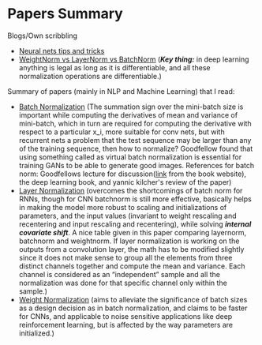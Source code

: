 # Papers Summary
Blogs/Own scribbling
* [Neural nets tips and tricks](https://github.com/manas1iitr/PapersSummary/blob/master/NeuralNetsTipsAndTricks)
* [WeightNorm vs LayerNorm vs BatchNorm](https://mlexplained.com/2018/01/13/weight-normalization-and-layer-normalization-explained-normalization-in-deep-learning-part-2/) (***Key thing:*** in deep learning anything is legal as long as it is differentiable, and all these normalization operations are differentiable.)

Summary of papers (mainly in NLP and Machine Learning) that I read:

* [Batch Normalization](https://github.com/manas1iitr/PapersSummary/blob/master/BatchNorm.pdf) (The summation sign over the mini-batch size is important while computing the derivatives of mean and variance of mini-batch, which in turn are required for computing the derivative with respect to a particular x_i, more suitable for conv nets, but with recurrent nets a problem that the test sequence may be larger than any of the training sequence, then how to normalize? Goodfellow found that using something called as virtual batch normalization is essential for training GANs to be able to generate good images. References for batch norm: Goodfellows lecture for discussion([link](https://www.youtube.com/watch?v=Xogn6veSyxA) from the book website), the deep learning book, and yannic kilcher's review of the paper)
* [Layer Normalization](https://github.com/manas1iitr/PapersSummary/blob/master/LayerNormalization.pdf) (overcomes the shortcomings of batch norm for RNNs, though for CNN batchnorm is still more effective, basically helps in making the model more robust to scaling and initializations of parameters, and the input values (invariant to weight rescaling and recentering and input rescaling and recentering), while solving ***internal covariate shift***. A nice table given in this paper comparing layernorm, batchnorm and weightnorm. If layer normalization is working on the outputs from a convolution layer, the math has to be modified slightly since it does not make sense to group all the elements from three distinct channels together and compute the mean and variance. Each channel is considered as an “independent” sample and all the normalization was done for that specific channel only within the sample.)
* [Weight Normalization](https://github.com/manas1iitr/PapersSummary/blob/master/WeightNormalization.pdf) (aims to alleviate the significance of batch sizes as a design decision as in batch normalization, and claims to be faster for CNNs, and applicable to noise sensitive applications like deep reinforcement learning, but is affected by the way parameters are initialized.)


